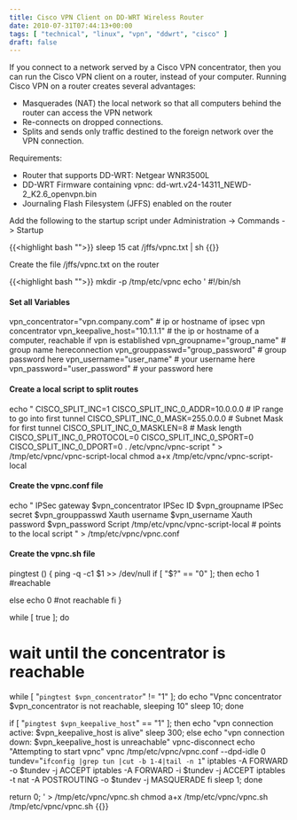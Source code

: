 ```yaml
---
title: Cisco VPN Client on DD-WRT Wireless Router
date: 2010-07-31T07:44:13+00:00
tags: [ "technical", "linux", "vpn", "ddwrt", "cisco" ]
draft: false
---
```


If you connect to a network served by a Cisco VPN concentrator, then you can run the Cisco VPN client on a router, instead of your computer. Running Cisco VPN on a router creates several advantages:

  * Masquerades (NAT) the local network so that all computers behind the router can access the VPN network
  * Re-connects on dropped connections.
  * Splits and sends only traffic destined to the foreign network over the VPN connection.

Requirements:

  * Router that supports DD-WRT: Netgear WNR3500L
  * DD-WRT Firmware containing vpnc: dd-wrt.v24-14311_NEWD-2_K2.6_openvpn.bin
  * Journaling Flash Filesystem (JFFS) enabled on the router

Add the following to the startup script under Administration -> Commands -> Startup

{{<highlight bash "">}}
sleep 15
cat /jffs/vpnc.txt | sh
{{</highlight>}}

Create the file /jffs/vpnc.txt on the router

{{<highlight bash "">}}
mkdir -p /tmp/etc/vpnc
echo '
#!/bin/sh 

#### Set all Variables

vpn_concentrator="vpn.company.com"  # ip or hostname of ipsec vpn concentrator
vpn_keepalive_host="10.1.1.1" # the ip or hostname of a computer, reachable if vpn is established
vpn_groupname="group_name"         # group name hereconnection
vpn_grouppasswd="group_password" # group password here
vpn_username="user_name"             # your username here
vpn_password="user_password"     # your password here

#### Create a local script to split routes

echo "
CISCO_SPLIT_INC=1
CISCO_SPLIT_INC_0_ADDR=10.0.0.0  # IP range to go into first tunnel
CISCO_SPLIT_INC_0_MASK=255.0.0.0 # Subnet Mask for first tunnel
CISCO_SPLIT_INC_0_MASKLEN=8      # Mask length
CISCO_SPLIT_INC_0_PROTOCOL=0
CISCO_SPLIT_INC_0_SPORT=0
CISCO_SPLIT_INC_0_DPORT=0
. /etc/vpnc/vpnc-script
" > /tmp/etc/vpnc/vpnc-script-local
chmod a+x /tmp/etc/vpnc/vpnc-script-local

#### Create the vpnc.conf file

echo "
IPSec gateway $vpn_concentrator
IPSec ID $vpn_groupname
IPSec secret $vpn_grouppasswd
Xauth username $vpn_username
Xauth password $vpn_password
Script /tmp/etc/vpnc/vpnc-script-local  # points to the local script
" > /tmp/etc/vpnc/vpnc.conf

#### Create the vpnc.sh file

pingtest () {
 ping -q -c1 $1 >> /dev/null
 if [ "$?" == "0" ]; then
       echo 1 #reachable 

 else
       echo 0 #not reachable
 fi
}

while [ true ]; do
  # wait until the concentrator is reachable
  while [ "`pingtest $vpn_concentrator`" != "1" ]; do
    echo "Vpnc concentrator $vpn_concentrator is not reachable, sleeping 10"
    sleep 10;
  done

  if [ "`pingtest $vpn_keepalive_host`" == "1" ]; then
    echo "vpn connection active: $vpn_keepalive_host is alive"
    sleep 300;
  else
    echo "vpn connection down: $vpn_keepalive_host is unreachable"
    vpnc-disconnect
    echo "Attempting to start vpnc"
    vpnc /tmp/etc/vpnc/vpnc.conf --dpd-idle 0
    tundev="`ifconfig |grep tun |cut -b 1-4|tail -n 1`"
    iptables -A FORWARD -o $tundev -j ACCEPT
    iptables -A FORWARD -i $tundev -j ACCEPT
    iptables -t nat -A POSTROUTING -o $tundev -j MASQUERADE
  fi
  sleep 1;
done

return 0;
' > /tmp/etc/vpnc/vpnc.sh
chmod a+x /tmp/etc/vpnc/vpnc.sh
/tmp/etc/vpnc/vpnc.sh
{{</highlight>}}
